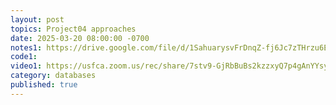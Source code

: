 ```yaml
---
layout: post
topics: Project04 approaches
date: 2025-03-20 08:00:00 -0700
notes1: https://drive.google.com/file/d/1SahuarysvFrDnqZ-fj6Jc7zTHrzu6Ell/view?usp=drive_link
code1: 
video1: https://usfca.zoom.us/rec/share/7stv9-GjRbBuBs2kzzxyQ7p4gAnYYsy6fgN5dn9ldwkwKSOyaxMm7ILdMI0D2Etd.nhBzphCbrLIe0MEX
category: databases
published: true
---
```

